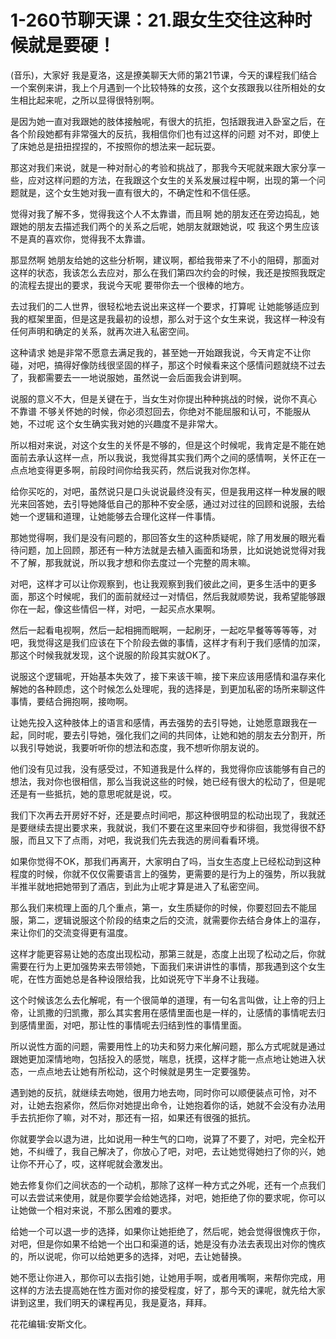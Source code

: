 # 1-260节聊天课：21.跟女生交往这种时候就是要硬！

(音乐)，大家好 我是夏洛，这是撩美聊天大师的第21节课，今天的课程我们结合一个案例来讲，我上个月遇到一个比较特殊的女孩，这个女孩跟我以往所相处的女生相比起来呢，之所以显得很特别啊。

是因为她一直对我跟她的肢体接触呢，有很大的抗拒，包括跟我进入卧室之后，在各个阶段她都有非常强大的反抗，我相信你们也有过这样的问题 对不对，即使上了床她总是扭扭捏捏的，不按照你的想法来一起玩耍。

那这对我们来说，就是一种对耐心的考验和挑战了，那我今天呢就来跟大家分享一些，应对这样问题的方法，在我跟这个女生的关系发展过程中啊，出现的第一个问题就是，这个女生她对我一直有很大的，不确定性和不信任感。

觉得对我了解不多，觉得我这个人不太靠谱，而且啊 她的朋友还在旁边捣乱，她跟她的朋友去描述我们两个的关系之后呢，她朋友就跟她说，哎 我这个男生应该不是真的喜欢你，觉得我不太靠谱。

那显然啊 她朋友给她的这些分析啊，建议啊，都给我带来了不小的阻碍，那面对这样的状态，我该怎么去应对，那么在我们第四次约会的时候，我还是按照我既定的流程去提出的要求，我说今天呢 要带你去一个很棒的地方。

去过我们的二人世界，很轻松地去说出来这样一个要求，打算呢 让她能够适应到我的框架里面，但是这是我最初的设想，那么对于这个女生来说，我这样一种没有任何声明和确定的关系，就再次进入私密空间。

这种请求 她是非常不愿意去满足我的，甚至她一开始跟我说，今天肯定不让你碰，对吧，搞得好像防线很坚固的样子，那这个时候看来这个感情问题就绕不过去了，我都需要去一一地说服她，虽然说一会后面我会讲到啊。

说服的意义不大，但是关键在于，当女生对你提出种种挑战的时候，说你不真心 不靠谱 不够关怀她的时候，你必须怼回去，你绝对不能屈服和认可，不能服从她，不过呢 这个女生确实我对她的兴趣度不是非常大。

所以相对来说，对这个女生的关怀是不够的，但是这个时候呢，我肯定是不能在她面前去承认这样一点，所以我说，我觉得其实我们两个之间的感情啊，关怀正在一点点地变得更多啊，前段时间你给我买药，然后说我对你怎样。

给你买吃的，对吧，虽然说只是口头说说最终没有买，但是我用这样一种发展的眼光来回答她，去引导她降低自己的那种不安全感，通过对过往的回顾和说服，去给她一个逻辑和道理，让她能够去合理化这样一件事情。

那她觉得啊，我们是没有问题的，那回答女生的这种质疑呢，除了用发展的眼光看待问题，加上回顾，那还有一种方法就是去植入画面和场景，比如说她说觉得对我不了解，那我就说，所以我才想和你去度过一个完整的周末嘛。

对吧，这样才可以让你观察到，也让我观察到我们彼此之间，更多生活中的更多面，那这个时候呢，我们的面前就经过一对情侣，然后我就顺势说，我希望能够跟你在一起，像这些情侣一样，对吧，一起买点水果啊。

然后一起看电视啊，然后一起相拥而眠啊，一起刷牙，一起吃早餐等等等等，对吧，我觉得这是我们应该在下个阶段去做的事情，这样才有利于我们感情的加深，那这个时候我就发现，这个说服的阶段其实就OK了。

说服这个逻辑呢，开始基本失效了，接下来该干嘛，接下来应该用感情和温存来化解她的各种顾虑，这个时候怎么处理呢，我的选择是，到更加私密的场所来聊这件事情，要结合拥抱啊，接吻啊。

让她先投入这种肢体上的语言和感情，再去强势的去引导她，让她愿意跟我在一起，同时呢，要去引导她，强化我们之间的共同体，让她和她的朋友去分割开，所以我引导她说，我要听听你的想法和态度，我不想听你朋友说的。

他们没有见过我，没有感受过，不知道我是什么样的，我觉得你应该能够有自己的想法，我对你也很相信，那么当我说这些的时候，她已经有很大的松动了，但是呢还是有一些抵抗，她的意思呢就是说，哎。

我们下次再去开房好不好，还是要点时间吧，那这种很明显的松动出现了，我就还是要继续去提出要求来，我就说，我们不要在这里来回夺步和徘徊，我觉得很不舒服，而且又下了点雨，对吧，我说我们先去我选的房间看看环境。

如果你觉得不OK，那我们再离开，大家明白了吗，当女生态度上已经松动到这种程度的时候，你就不仅仅需要语言上的强势，更需要的是行为上的强势，所以我就半推半就地把她带到了酒店，到此为止呢才算是进入了私密空间。

那么我们来梳理上面的几个重点，第一，女生质疑你的时候，你要怼回去不能屈服，第二，逻辑说服这个阶段的结束之后的交流，就需要你去结合身体上的温存，来让你们的交流变得更有温度。

这样才能更容易让她的态度出现松动，那第三就是，态度上出现了松动之后，你就需要在行为上更加强势来去带领她，下面我们来讲讲性的事情，那我遇到这个女生呢，在性方面她总是各种设限给我，比如说死守下半身不让我碰。

这个时候该怎么去化解呢，有一个很简单的道理，有一句名言叫做，让上帝的归上帝，让凯撒的归凯撒，那么其实套用在感情里面也是一样的，让感情的事情呢去归到感情里面，对吧，那让性的事情呢去归结到性的事情里面。

所以说性方面的问题，需要用性上的功夫和努力来化解问题，那么方式呢就是通过跟她更加深情地吻，包括投入的感觉，喘息，抚摸，这样才能一点点地让她进入状态，一点点地去让她有所松动，这个时候就是男生一定要强势。

遇到她的反抗，就继续去吻她，很用力地去吻，同时你可以顺便装点可怜，对不对，让她去抱紧你，然后你对她提出命令，让她抱着你的话，她就不会没有办法用手去抗拒你了嘛，对不对，那还有一招，如果还有很强的抵抗。

你就要学会以退为进，比如说用一种生气的口吻，说算了不要了，对吧，完全松开她，不纠缠了，我自己解决了，你放心了吧，对吧，去让她觉得她扫了你的兴，她让你不开心了，哎，这样呢就会激发出。

她去修复你们之间状态的一个动机，那除了这样一种方式之外呢，还有一个点我们可以去尝试来使用，就是你要学会给她选择，对吧，她拒绝了你的要求呢，你可以让她做一个相对来说，不那么困难的要求。

给她一个可以退一步的选择，如果你让她拒绝了，然后呢，她会觉得很愧疚于你，对吧，但是你如果不给她一个出口和渠道的话，她是没有办法去表现出对你的愧疚的，所以说呢，你可以给她更多的选择，对吧，去让她替换。

她不愿让你进入，那你可以去指引她，让她用手啊，或者用嘴啊，来帮你完成，用这样的方法去提高她在性方面对你的接受程度，好了，那今天的课呢，就先给大家讲到这里，我们明天的课程再见，我是夏洛，拜拜。

花花编辑:安斯文化。